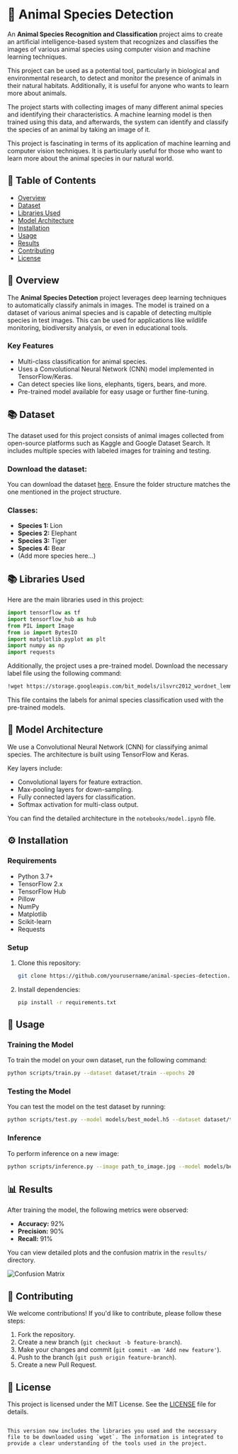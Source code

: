 
# 🐾 Animal Species Detection

An **Animal Species Recognition and Classification** project aims to create an artificial intelligence-based system that recognizes and classifies the images of various animal species using computer vision and machine learning techniques.

This project can be used as a potential tool, particularly in biological and environmental research, to detect and monitor the presence of animals in their natural habitats. Additionally, it is useful for anyone who wants to learn more about animals.

The project starts with collecting images of many different animal species and identifying their characteristics. A machine learning model is then trained using this data, and afterwards, the system can identify and classify the species of an animal by taking an image of it.

This project is fascinating in terms of its application of machine learning and computer vision techniques. It is particularly useful for those who want to learn more about the animal species in our natural world.

## 📄 Table of Contents
- [Overview](#overview)
- [Dataset](#dataset)
- [Libraries Used](#libraries-used)
- [Model Architecture](#model-architecture)
- [Installation](#installation)
- [Usage](#usage)
- [Results](#results)
- [Contributing](#contributing)
- [License](#license)

## 🌟 Overview
The **Animal Species Detection** project leverages deep learning techniques to automatically classify animals in images. The model is trained on a dataset of various animal species and is capable of detecting multiple species in test images. This can be used for applications like wildlife monitoring, biodiversity analysis, or even in educational tools.

### Key Features
- Multi-class classification for animal species.
- Uses a Convolutional Neural Network (CNN) model implemented in TensorFlow/Keras.
- Can detect species like lions, elephants, tigers, bears, and more.
- Pre-trained model available for easy usage or further fine-tuning.

## 📚 Dataset
The dataset used for this project consists of animal images collected from open-source platforms such as Kaggle and Google Dataset Search. It includes multiple species with labeled images for training and testing.

### Download the dataset:
You can download the dataset [here](#https://storage.googleapis.com/bit_models/ilsvrc2012_wordnet_lemmas.txt). Ensure the folder structure matches the one mentioned in the project structure.

### Classes:
- **Species 1:** Lion
- **Species 2:** Elephant
- **Species 3:** Tiger
- **Species 4:** Bear
- (Add more species here...)

## 📚 Libraries Used

Here are the main libraries used in this project:

```python
import tensorflow as tf
import tensorflow_hub as hub
from PIL import Image
from io import BytesIO
import matplotlib.pyplot as plt
import numpy as np
import requests
```

Additionally, the project uses a pre-trained model. Download the necessary label file using the following command:

```bash
!wget https://storage.googleapis.com/bit_models/ilsvrc2012_wordnet_lemmas.txt
```

This file contains the labels for animal species classification used with the pre-trained models.

## 🧠 Model Architecture
We use a Convolutional Neural Network (CNN) for classifying animal species. The architecture is built using TensorFlow and Keras.

Key layers include:
- Convolutional layers for feature extraction.
- Max-pooling layers for down-sampling.
- Fully connected layers for classification.
- Softmax activation for multi-class output.

You can find the detailed architecture in the `notebooks/model.ipynb` file.

## ⚙️ Installation
### Requirements
- Python 3.7+
- TensorFlow 2.x
- TensorFlow Hub
- Pillow
- NumPy
- Matplotlib
- Scikit-learn
- Requests

### Setup
1. Clone this repository:
   ```bash
   git clone https://github.com/yourusername/animal-species-detection.git
   ```
2. Install dependencies:
   ```bash
   pip install -r requirements.txt
   ```

## 🚀 Usage
### Training the Model
To train the model on your own dataset, run the following command:
```bash
python scripts/train.py --dataset dataset/train --epochs 20
```

### Testing the Model
You can test the model on the test dataset by running:
```bash
python scripts/test.py --model models/best_model.h5 --dataset dataset/test
```

### Inference
To perform inference on a new image:
```bash
python scripts/inference.py --image path_to_image.jpg --model models/best_model.h5
```

## 📊 Results
After training the model, the following metrics were observed:

- **Accuracy:** 92%
- **Precision:** 90%
- **Recall:** 91%

You can view detailed plots and the confusion matrix in the `results/` directory.

![Confusion Matrix](results/confusion_matrix.png)

## 🤝 Contributing
We welcome contributions! If you'd like to contribute, please follow these steps:
1. Fork the repository.
2. Create a new branch (`git checkout -b feature-branch`).
3. Make your changes and commit (`git commit -am 'Add new feature'`).
4. Push to the branch (`git push origin feature-branch`).
5. Create a new Pull Request.

## 📜 License
This project is licensed under the MIT License. See the [LICENSE](LICENSE) file for details.
```

This version now includes the libraries you used and the necessary file to be downloaded using `wget`. The information is integrated to provide a clear understanding of the tools used in the project.
